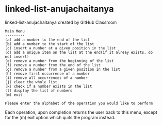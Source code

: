 # linked-list-anujachaitanya
linked-list-anujachaitanya created by GitHub Classroom


```
Main Menu
---------
(a) add a number to the end of the list
(b) add a number to the start of the list
(c) insert a number at a given position in the list
(d) add a unique item on the list at the end(if it alreay exists, do not insert)
(e) remove a number from the beginning of the list
(f) remove a number from the end of the list
(g) remove a number from a given position in the list
(h) remove first occurrence of a number
(i) remove all occurrences of a number
(j) clear the whole list
(k) check if a number exists in the list
(l) display the list of numbers
(m) exit

Please enter the alphabet of the operation you would like to perform
```

Each operation, upon completion returns the user back to this menu, except
for the (m) exit option which quits the program instead.
